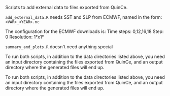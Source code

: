 Scripts to add external data to files exported from QuinCe.

`add_external_data.R` needs SST and SLP from ECMWF, named in the form:
`<VAR>_<YEAR>.nc`

The configuration for the ECMWF downloads is:
Time steps: 0,12,16,18
Step: 0
Resolution: 1°x1°

`summary_and_plots.R` doesn't need anything special

To run both scripts, in addition to the data directories
listed above, you need an input directory containing the
files exported from QuinCe, and an output directory where
the generated files will end up.


To run both scripts, in addition to the data directories
listed above, you need an input directory containing the
files exported from QuinCe, and an output directory where
the generated files will end up.

